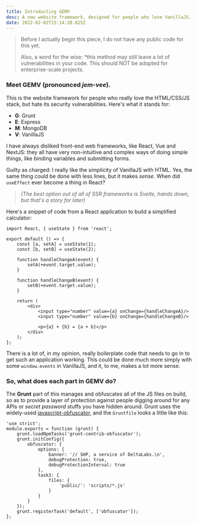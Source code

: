 ```yaml
---
title: Introducting GEMV
desc: A new website framework, designed for people who love VanillaJS.
date: 2022-02-02T15:14:28.825Z
---
```

> Before I actually begin this piece, I do not have any public code for this yet.
>
> Also, a word for the wise: *this method may still leave a lot of vulnerabilities in your code. This should NOT be adopted for enterprise-scale projects.

### Meet GEMV (pronounced *jem-vee*).

This is the website framework for people who really love the HTML/CSS/JS stack, but hate its security vulnerabilities. Here's what it stands for:

* **G**: Grunt
* **E**: Express
* **M**: MongoDB
* **V**: VanillaJS

I have always disliked front-end web frameworks, like React, Vue and NextJS: they all have very non-intuitive and complex ways of doing simple things, like binding variables and submitting forms. 

Guilty as charged: I really like the simplicity of VanillaJS with HTML. Yes, the same thing could be done with less lines, but it makes *sense*. When did `useEffect` ever become a thing in React?

> *(The best option out of all of SSR frameworks is Svelte, hands down, but that's a story for later)*

Here's a snippet of code from a React application to build a simplified calculator:

```
import React, { useState } from 'react';

export default () => {
	const [a, setA] = useState(1);
	const [b, setB] = useState(2);

	function handleChangeA(event) {
		setA(+event.target.value);
	}

	function handleChangeB(event) {
		setB(+event.target.value);
	}

	return (
		<div>
			<input type="number" value={a} onChange={handleChangeA}/>
			<input type="number" value={b} onChange={handleChangeB}/>

			<p>{a} + {b} = {a + b}</p>
		</div>
	);
};
```

There is a lot of, in my opinion, really boilerplate code that needs to go in to get such an application working. This could be done much more simply with some `window.events` in VanillaJS, and it, to me, makes a lot more sense.

### So, what does each part in GEMV do?

The **Grunt** part of this manages and obfuscates all of the JS files on build, so as to provide a layer of protection against people digging around for any APIs or *secret password* stuffs you have hidden around. Grunt uses the widely-used [javascript-obfuscator](https://github.com/javascript-obfuscator/javascript-obfuscator), and the `Gruntfile` looks a little like this:

```
'use strict';
module.exports = function (grunt) {
    grunt.loadNpmTasks('grunt-contrib-obfuscator');
    grunt.initConfig({
        obfuscator: {
            options: {
                banner: '// SHP, a service of DeltaLabs.\n',
                debugProtection: true,
                debugProtectionInterval: true
            },
            task3: {
                files: {
                    'public/': 'scripts/*.js'
                }
            }
        }
    });
    grunt.registerTask('default', ['obfuscator']);
};
```